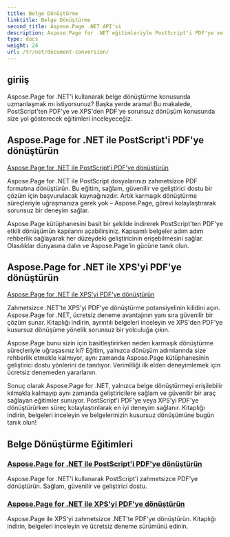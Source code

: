 ```yaml
---
title: Belge Dönüştürme
linktitle: Belge Dönüştürme
second_title: Aspose.Page .NET API'si
description: Aspose.Page for .NET eğitimleriyle PostScript'i PDF'ye ve XPS'yi PDF'ye zahmetsizce dönüştürün. Sorunsuz belge dönüşümü için sağlam, güvenilir ve kolay çözümler.
type: docs
weight: 24
url: /tr/net/document-conversion/
---
```


## giriiş

Aspose.Page for .NET'i kullanarak belge dönüştürme konusunda uzmanlaşmak mı istiyorsunuz? Başka yerde arama! Bu makalede, PostScript'ten PDF'ye ve XPS'den PDF'ye sorunsuz dönüşüm konusunda size yol gösterecek eğitimleri inceleyeceğiz.

## Aspose.Page for .NET ile PostScript'i PDF'ye dönüştürün

[Aspose.Page for .NET ile PostScript'i PDF'ye dönüştürün](./convert-postscript-to-pdf/)

Aspose.Page for .NET ile PostScript dosyalarınızı zahmetsizce PDF formatına dönüştürün. Bu eğitim, sağlam, güvenilir ve geliştirici dostu bir çözüm için başvurulacak kaynağınızdır. Artık karmaşık dönüştürme süreçleriyle uğraşmanıza gerek yok – Aspose.Page, görevi kolaylaştırarak sorunsuz bir deneyim sağlar.

Aspose.Page kütüphanesini basit bir şekilde indirerek PostScript'ten PDF'ye etkili dönüşümün kapılarını açabilirsiniz. Kapsamlı belgeler adım adım rehberlik sağlayarak her düzeydeki geliştiricinin erişebilmesini sağlar. Olasılıklar dünyasına dalın ve Aspose.Page'in gücüne tanık olun.

## Aspose.Page for .NET ile XPS'yi PDF'ye dönüştürün

[Aspose.Page for .NET ile XPS'yi PDF'ye dönüştürün](./convert-xps-to-pdf/)

Zahmetsizce .NET'te XPS'yi PDF'ye dönüştürme potansiyelinin kilidini açın. Aspose.Page for .NET, ücretsiz deneme avantajının yanı sıra güvenilir bir çözüm sunar. Kitaplığı indirin, ayrıntılı belgeleri inceleyin ve XPS'den PDF'ye kusursuz dönüşüme yönelik sorunsuz bir yolculuğa çıkın.

Aspose.Page bunu sizin için basitleştirirken neden karmaşık dönüştürme süreçleriyle uğraşasınız ki? Eğitim, yalnızca dönüşüm adımlarında size rehberlik etmekle kalmıyor, aynı zamanda Aspose.Page kütüphanesinin geliştirici dostu yönlerini de tanıtıyor. Verimliliği ilk elden deneyimlemek için ücretsiz denemeden yararlanın.

Sonuç olarak Aspose.Page for .NET, yalnızca belge dönüştürmeyi erişilebilir kılmakla kalmayıp aynı zamanda geliştiricilere sağlam ve güvenilir bir araç sağlayan eğitimler sunuyor. PostScript'i PDF'ye veya XPS'yi PDF'ye dönüştürürken süreç kolaylaştırılarak en iyi deneyim sağlanır. Kitaplığı indirin, belgeleri inceleyin ve belgelerinizin kusursuz dönüşümüne bugün tanık olun!
## Belge Dönüştürme Eğitimleri
### [Aspose.Page for .NET ile PostScript'i PDF'ye dönüştürün](./convert-postscript-to-pdf/)
Aspose.Page for .NET'i kullanarak PostScript'i zahmetsizce PDF'ye dönüştürün. Sağlam, güvenilir ve geliştirici dostu.
### [Aspose.Page for .NET ile XPS'yi PDF'ye dönüştürün](./convert-xps-to-pdf/)
Aspose.Page ile XPS'yi zahmetsizce .NET'te PDF'ye dönüştürün. Kitaplığı indirin, belgeleri inceleyin ve ücretsiz deneme sürümünü edinin.